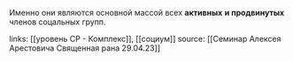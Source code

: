 Именно они являются основной массой всех **активных** **и продвинутых** членов соцальных групп.

links: [[уровень СР - Комплекс]], [[социум]]
source: [[Семинар Алексея Арестовича Священная рана 29.04.23]]